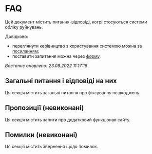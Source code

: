 # FAQ

Цей документ містить питання-відповіді, котрі стосуються системи обліку руйнувань.

Довідково: 
* переглянути керівництво з користування системою можна за [посиланням](https://docs.google.com/document/d/1hqHZ8R5iTV7zHfnh6B-JPdyyveOn_sPY/edit?usp=sharing&ouid=107928786623657603960&rtpof=true&sd=true);
* поставити запитання можна через [форму](https://forms.gle/Vd8zJrTydsTgpC6p9).

*Востаннє оновлено: <!-- date starts -->23.08.2022 11:17:16<!-- date ends -->*

## **Загальні питання і відповіді на них**

Ця секція містить загальні питання про фіксування пошкоджень.

<!-- questions starts -->

<!-- questions ends -->

## **Пропозиції (невиконані)**

Ця секція містить запити про додатковий функціонал сайту.

<!-- suggestions starts -->

<!-- suggestions ends -->

## **Помилки (невиконані)**

Ця секція містить звернення щодо помилок.

<!-- bugs starts -->

<!-- bugs ends -->

